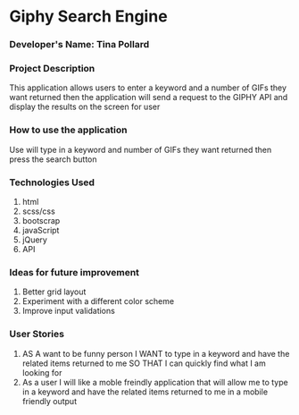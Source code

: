 # Giphy Search Engine

### Developer's Name: Tina Pollard

### Project Description
This application allows users to enter a keyword and a number of GIFs they want returned then the application will send a request to the GIPHY API and display the results on the screen for user

### How to use the application
Use will type in a keyword and number of GIFs they want returned then press the search button


### Technologies Used 
1. html
2. scss/css
3. bootscrap
4. javaScript
5. jQuery
6. API

### Ideas for future improvement 
1. Better grid layout
2. Experiment with a different color scheme 
3. Improve input validations

### User Stories
1. AS A want to be funny person I WANT to type in a keyword and have the related items returned to me SO THAT I can quickly find what I am looking for
2. As a user I will like a moble freindly application that will allow me to type in a keyword and have the related items returned to me in a mobile friendly output